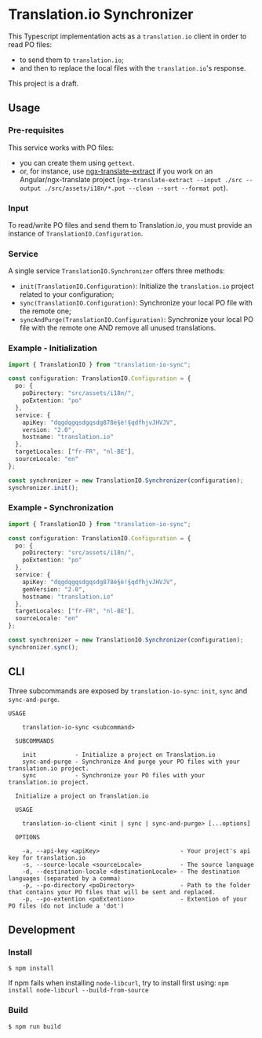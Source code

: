 # Translation.io Synchronizer

This Typescript implementation acts as a `translation.io` client in order to read PO files:
* to send them to `translation.io`;
* and then to replace the local files with the `translation.io`'s response.

This project is a draft.

## Usage

### Pre-requisites

This service works with PO files:
* you can create them using `gettext`. 
* or, for instance, use [ngx-translate-extract](https://github.com/biesbjerg/ngx-translate-extract) if you work on an Angular/ngx-translate project (`ngx-translate-extract --input ./src --output ./src/assets/i18n/*.pot --clean --sort --format pot`).

### Input

To read/write PO files and send them to Translation.io, you must provide an instance of `TranslationIO.Configuration`.

### Service

A single service `TranslationIO.Synchronizer` offers three methods:
* `init(TranslationIO.Configuration)`: Initialize the `translation.io` project related to your configuration;
* `sync(TranslationIO.Configuration)`: Synchronize your local PO file with the remote one;
* `syncAndPurge(TranslationIO.Configuration)`: Synchronize your local PO file with the remote one AND remove all unused translations.

### Example - Initialization

```typescript
import { TranslationIO } from "translation-io-sync";

const configuration: TranslationIO.Configuration = {
  po: {
    poDirectory: "src/assets/i18n/",
    poExtention: "po"
  },
  service: {
    apiKey: "dqgdqgqsdgqsdg878è§è!§qdfhjvJHVJV",
    version: "2.0",
    hostname: "translation.io"
  },
  targetLocales: ["fr-FR", "nl-BE"],
  sourceLocale: "en"
};

const synchronizer = new TranslationIO.Synchronizer(configuration);
synchronizer.init();
```

### Example - Synchronization 

```typescript
import { TranslationIO } from "translation-io-sync";

const configuration: TranslationIO.Configuration = {
  po: {
    poDirectory: "src/assets/i18n/",
    poExtention: "po"
  },
  service: {
    apiKey: "dqgdqgqsdgqsdg878è§è!§qdfhjvJHVJV",
    gemVersion: "2.0",
    hostname: "translation.io"
  },
  targetLocales: ["fr-FR", "nl-BE"],
  sourceLocale: "en"
};

const synchronizer = new TranslationIO.Synchronizer(configuration);
synchronizer.sync();
```

## CLI

Three subcommands are exposed by `translation-io-sync`: `init`, `sync` and `sync-and-purge`.
```
USAGE

    translation-io-sync <subcommand>

  SUBCOMMANDS

    init           - Initialize a project on Translation.io
    sync-and-purge - Synchronize And purge your PO files with your translation.io project.
    sync           - Synchronize your PO files with your translation.io project.
```

```
  Initialize a project on Translation.io

  USAGE

    translation-io-client <init | sync | sync-and-purge> [...options]

  OPTIONS

    -a, --api-key <apiKey>                       - Your project's api key for translation.io
    -s, --source-locale <sourceLocale>           - The source language
    -d, --destination-locale <destinationLocale> - The destination languages (separated by a comma)
    -p, --po-directory <poDirectory>             - Path to the folder that contains your PO files that will be sent and replaced.
    -p, --po-extention <poExtention>             - Extention of your PO files (do not include a 'dot')
```

## Development

### Install

```
$ npm install
```

If npm fails when installing `node-libcurl`, try to install first using: `npm install node-libcurl --build-from-source`

### Build

```
$ npm run build
```